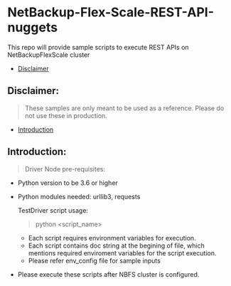# NetBackup-Flex-Scale-REST-API-nuggets
This repo will provide sample scripts to execute REST APIs on NetBackupFlexScale cluster

* [Disclaimer](#Disc)

<a name="Disc"></a>
## Disclaimer:

> These samples are only meant to be used as a reference. Please do not use these in production.

* [Introduction](#intro)

<a name="intro"></a>

## Introduction:

> Driver Node pre-requisites:

- Python version to be 3.6 or higher

- Python modules needed: urllib3, requests

    TestDriver script usage:

    >python <script_name>
    - Each script requires environment variables for execution.
    - Each script contains doc string at the begining of file, which mentions required enviroment variables for the script execution.
    - Please refer env_config file for sample inputs

- Please execute these scripts after NBFS cluster is configured.
